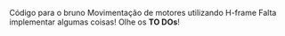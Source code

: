 Código para o bruno
Movimentação de motores utilizando H-frame
Falta implementar algumas coisas!
Olhe os **TO DOs**!

